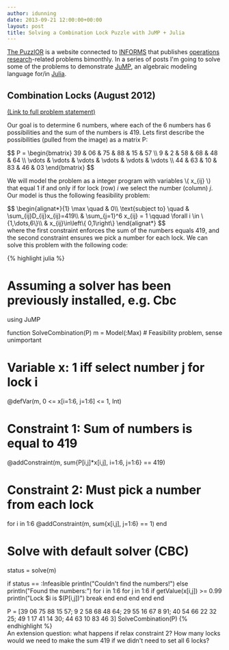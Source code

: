 ```yaml
---
author: idunning
date: 2013-09-21 12:00:00+00:00
layout: post
title: Solving a Combination Lock Puzzle with JuMP + Julia
---
```


[The PuzzlOR](http://puzzlor.com/) is a website connected to [INFORMS](https://www.informs.org) that publishes [operations research](https://www.informs.org/About-INFORMS/What-is-Operations-Research)-related problems bimonthly. In a series of posts I'm going to solve some of the problems to demonstrate [JuMP](https://github.com/JuliaOpt/JuMP.jl), an algebraic modeling language for/in [Julia](http://julialang.org).

## Combination Locks (August 2012)

[(Link to full problem statement)](http://puzzlor.com/2012-08_CombinationLocks.html)

Our goal is to determine 6 numbers, where each of the 6 numbers has 6 possibilities and the sum of the numbers is 419. Lets first describe the possibilities (pulled from the image) as a matrix P:

<div>
$$
P =
 \begin{bmatrix}
  39 & 06 & 75 & 88 & 15 & 57 \\
   9 &  2 & 58 & 68 & 48 & 64 \\
  \vdots & \vdots & \vdots & \vdots & \vdots & \vdots \\
  44 & 63 & 10 & 83 & 46 & 03
 \end{bmatrix}
$$
</div>

We will model the problem as a integer program with variables \\( x\_{ij} \\) that equal 1 if and only if for lock (row) _i_ we select the number (column) _j_. Our model is thus the following feasibility problem:

<div>
$$
\begin{alignat*}{1}
\max \quad & 0\\
\text{subject to} \quad & \sum_{ij}D_{ij}x_{ij}=419\\
 & \sum_{j=1}^6 x_{ij} = 1 \qquad \forall i \in \{1,\dots,6\}\\
 & x_{ij}\in\left\{ 0,1\right\}
\end{alignat*}
$$
</div>
where the first constraint enforces the sum of the numbers equals 419, and the second constraint ensures we pick a number for each lock. We can solve this problem with the following code:

{% highlight julia %}
# Assuming a solver has been previously installed, e.g. Cbc
using JuMP

function SolveCombination(P)
  m = Model(:Max)  # Feasibility problem, sense unimportant
  
  # Variable x: 1 iff select number j for lock i
  @defVar(m, 0 <= x[i=1:6, j=1:6] <= 1, Int)

  # Constraint 1: Sum of numbers is equal to 419
  @addConstraint(m, sum{P[i,j]*x[i,j], i=1:6, j=1:6} == 419)

  # Constraint 2: Must pick a number from each lock
  for i in 1:6
    @addConstraint(m, sum{x[i,j], j=1:6} == 1)
  end

  # Solve with default solver (CBC)
  status = solve(m)

  if status == :Infeasible
    println("Couldn't find the numbers!")
  else
    println("Found the numbers:")
    for i in 1:6
      for j in 1:6
        if getValue(x[i,j]) >= 0.99
          println("Lock $i is $(P[i,j])")
          break
        end
      end
    end
  end
end

P = [39 06 75 88 15 57;
      9  2 58 68 48 64;
     29 55 16 67  8 91;
     40 54 66 22 32 25;
     49  1 17 41 14 30;
     44 63 10 83 46  3]
SolveCombination(P)
{% endhighlight %}
<br>
An extension question: what happens if relax constraint 2? How many locks would we need to make the sum 419 if we didn't need to set all 6 locks?
